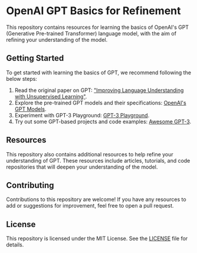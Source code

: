 # OpenAI GPT Basics for Refinement

This repository contains resources for learning the basics of OpenAI's GPT (Generative Pre-trained Transformer) language model, with the aim of refining your understanding of the model.

## Getting Started

To get started with learning the basics of GPT, we recommend following the below steps:

1. Read the original paper on GPT: ["Improving Language Understanding with Unsupervised Learning"](https://cdn.openai.com/research-covers/language-unsupervised/language_understanding_paper.pdf).
2. Explore the pre-trained GPT models and their specifications: [OpenAI's GPT Models](https://beta.openai.com/docs/models/gpt).
3. Experiment with GPT-3 Playground: [GPT-3 Playground](https://beta.openai.com/playground).
4. Try out some GPT-based projects and code examples: [Awesome GPT-3](https://github.com/elyase/awesome-gpt3).

## Resources

This repository also contains additional resources to help refine your understanding of GPT. These resources include articles, tutorials, and code repositories that will deepen your understanding of the model.

## Contributing

Contributions to this repository are welcome! If you have any resources to add or suggestions for improvement, feel free to open a pull request.

## License

This repository is licensed under the MIT License. See the [LICENSE](LICENSE) file for details.